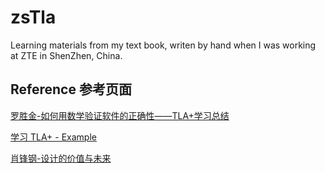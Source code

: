 # zsTla

Learning materials from my text book, writen by hand when I was working at ZTE in ShenZhen, China.

## Reference 参考页面

[罗胜金-如何用数学验证软件的正确性——TLA+学习总结](https://www.jianshu.com/p/7ae049ce4a82)

[学习 TLA+ - Example](https://www.jianshu.com/p/b21668967eb5)

[肖锋钢-设计的价值与未来](https://www.jianshu.com/p/4a7d652c9ba2)
